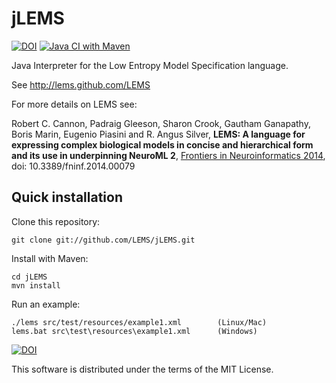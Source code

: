 jLEMS
=====

[![DOI](https://zenodo.org/badge/DOI/10.5281/zenodo.3550993.svg)](https://doi.org/10.5281/zenodo.3550993)
[![Java CI with Maven](https://github.com/LEMS/jLEMS/actions/workflows/ci.yml/badge.svg)](https://github.com/LEMS/jLEMS/actions/workflows/ci.yml)

Java Interpreter for the Low Entropy Model Specification language.

See http://lems.github.com/LEMS

For more details on LEMS see: 

Robert C. Cannon, Padraig Gleeson, Sharon Crook, Gautham Ganapathy, Boris Marin, Eugenio Piasini and R. Angus Silver, 
**LEMS: A language for expressing complex biological models in concise and hierarchical form and its use in underpinning NeuroML 2**, 
[Frontiers in Neuroinformatics 2014](http://journal.frontiersin.org/Journal/10.3389/fninf.2014.00079/abstract), doi: 10.3389/fninf.2014.00079

Quick installation
------------------

Clone this repository:

    git clone git://github.com/LEMS/jLEMS.git

Install with Maven:

    cd jLEMS
    mvn install

Run an example:

    ./lems src/test/resources/example1.xml        (Linux/Mac)
    lems.bat src\test\resources\example1.xml      (Windows)

[![DOI](https://www.zenodo.org/badge/4614078.svg)](https://www.zenodo.org/badge/latestdoi/4614078)



This software is distributed under the terms of the MIT License.
